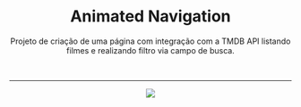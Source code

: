 <h1 align="center"> Animated Navigation </h1>

<p align="center"> Projeto de criação de uma página com integração com a TMDB API listando filmes e realizando filtro via campo de busca.</p>

</br> <hr>

<p align = "center"><img src= "./.github/Movie App.gif"></p>
